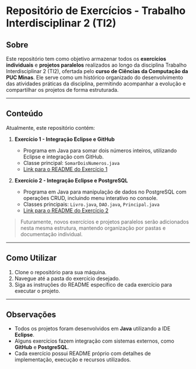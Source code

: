 # Repositório de Exercícios - Trabalho Interdisciplinar 2 (TI2)

## Sobre
Este repositório tem como objetivo armazenar todos os **exercícios individuais** e **projetos paralelos** realizados ao longo da disciplina Trabalho Interdisciplinar 2 (TI2), ofertada pelo **curso de Ciências da Computação da PUC Minas**. Ele serve como um histórico organizado do desenvolvimento das atividades práticas da disciplina, permitindo acompanhar a evolução e compartilhar os projetos de forma estruturada.

---

## Conteúdo
Atualmente, este repositório contém:

1. **Exercício 1 - Integração Eclipse e GitHub**  
   - Programa em Java para somar dois números inteiros, utilizando Eclipse e integração com GitHub.  
   - Classe principal: `SomarDoisNumeros.java`  
   - [Link para o README do Exercício 1]([Exercicio1/README.md](https://github.com/MiFovero/pp_TI2/blob/4c96541070f785dfb47ba96c571ccc1765f3c1f0/ex01/README.md))  

2. **Exercício 2 - Integração Eclipse e PostgreSQL**  
   - Programa em Java para manipulação de dados no PostgreSQL com operações CRUD, incluindo menu interativo no console.  
   - Classes principais: `Livro.java`, `DAO.java`, `Principal.java`  
   - [Link para o README do Exercício 2](Exercicio2/README.md)  

> Futuramente, novos exercícios e projetos paralelos serão adicionados nesta mesma estrutura, mantendo organização por pastas e documentação individual.

---

## Como Utilizar
1. Clone o repositório para sua máquina.  
2. Navegue até a pasta do exercício desejado.  
3. Siga as instruções do README específico de cada exercício para executar o projeto.  

---

## Observações
- Todos os projetos foram desenvolvidos em **Java** utilizando a IDE **Eclipse**.  
- Alguns exercícios fazem integração com sistemas externos, como **GitHub** e **PostgreSQL**.  
- Cada exercício possui README próprio com detalhes de implementação, execução e recursos utilizados.
